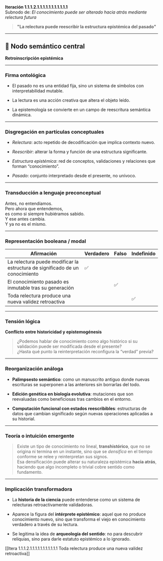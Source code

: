 **Iteración 1.1.1.2.1.1.1.1.1.1.1.1.1.1.1**  
Subnodo de: _El conocimiento puede ser alterado hacia atrás mediante relectura futura_

> **"La relectura puede reescribir la estructura epistémica del pasado"**

---

## 🧠 Nodo semántico central

**Retroinscripción epistémica**

---

### Firma ontológica

- El pasado no es una entidad fija, sino un sistema de símbolos con interpretabilidad mutable.
    
- La lectura es una acción creativa que altera el objeto leído.
    
- La epistemología se convierte en un campo de reescritura semántica dinámica.
    

---

### Disgregación en partículas conceptuales

- _Relectura_: acto repetido de decodificación que implica contexto nuevo.
    
- _Reescribir_: alterar la forma y función de una estructura significante.
    
- _Estructura epistémica_: red de conceptos, validaciones y relaciones que forman “conocimiento”.
    
- _Pasado_: conjunto interpretado desde el presente, no unívoco.
    

---

### Transducción a lenguaje preconceptual

Antes, no entendíamos.  
Pero ahora que entendemos,  
es como si siempre hubiéramos sabido.  
Y ese antes cambia.  
Y ya no es el mismo.

---

### Representación booleana / modal

| Afirmación                                                                   | Verdadero | Falso | Indefinido |
| ---------------------------------------------------------------------------- | --------- | ----- | ---------- |
| La relectura puede modificar la estructura de significado de un conocimiento | ✅         |       |            |
| El conocimiento pasado es inmutable tras su generación                       |           | ✅     |            |
| Toda relectura produce una nueva validez retroactiva                         |           |       | ✅          |

---

### Tensión lógica

**Conflicto entre historicidad y epistemogénesis**

> ¿Podemos hablar de conocimiento como algo histórico si su validación puede ser modificada desde el presente?  
> ¿Hasta qué punto la reinterpretación reconfigura la “verdad” previa?

---

### Reorganización análoga

- **Palimpsesto semántico**: como un manuscrito antiguo donde nuevas escrituras se superponen a las anteriores sin borrarlas del todo.
    
- **Edición genética en biología evolutiva**: mutaciones que son reevaluadas como beneficiosas tras cambios en el entorno.
    
- **Computación funcional con estados reescribibles**: estructuras de datos que cambian significado según nuevas operaciones aplicadas a su historial.
    

---

### Teoría o intuición emergente

> Existe un tipo de conocimiento no lineal, **transhistórico**, que no se origina ni termina en un instante, sino que se _densifica_ en el tiempo conforme se relee y reinterpretan sus signos.  
> Esa densificación puede alterar su naturaleza epistémica **hacia atrás**, haciendo que algo incompleto o trivial cobre sentido como fundamento.

---

### Implicación transformadora

- La **historia de la ciencia** puede entenderse como un sistema de relecturas retroactivamente validadoras.
    
- Aparece la figura del **intérprete epistémico**: aquel que no produce conocimiento nuevo, sino que transforma el viejo en conocimiento verdadero a través de su lectura.
    
- Se legitima la idea de **arqueología del sentido**: no para descubrir reliquias, sino para darle estatuto epistémico a lo ignorado.
    

[[Itera 1.1.1.2.1.1.1.1.1.1.1.1.1.1.1 Toda relectura produce una nueva validez retroactiva]]